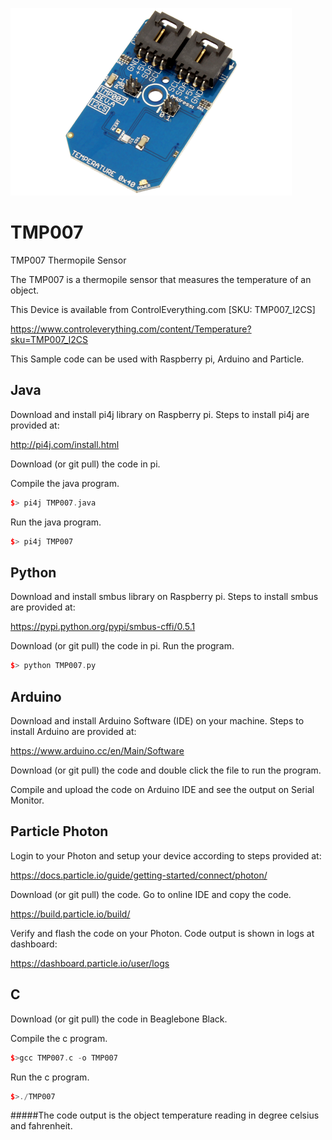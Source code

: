[![TMP007](TMP007_I2CS.png)](https://www.controleverything.com/content/Temperature?sku=TMP007_I2CS)
# TMP007
TMP007 Thermopile Sensor

The TMP007 is a thermopile sensor that measures the temperature of an object.

This Device is available from ControlEverything.com [SKU: TMP007_I2CS]

https://www.controleverything.com/content/Temperature?sku=TMP007_I2CS

This Sample code can be used with Raspberry pi, Arduino and Particle.

## Java
Download and install pi4j library on Raspberry pi. Steps to install pi4j are provided at:

http://pi4j.com/install.html

Download (or git pull) the code in pi.

Compile the java program.
```cpp
$> pi4j TMP007.java
```

Run the java program.
```cpp
$> pi4j TMP007
```

## Python
Download and install smbus library on Raspberry pi. Steps to install smbus are provided at:

https://pypi.python.org/pypi/smbus-cffi/0.5.1

Download (or git pull) the code in pi. Run the program.

```cpp
$> python TMP007.py
```

## Arduino
Download and install Arduino Software (IDE) on your machine. Steps to install Arduino are provided at:

https://www.arduino.cc/en/Main/Software

Download (or git pull) the code and double click the file to run the program.

Compile and upload the code on Arduino IDE and see the output on Serial Monitor.


## Particle Photon

Login to your Photon and setup your device according to steps provided at:

https://docs.particle.io/guide/getting-started/connect/photon/

Download (or git pull) the code. Go to online IDE and copy the code.

https://build.particle.io/build/

Verify and flash the code on your Photon. Code output is shown in logs at dashboard:

https://dashboard.particle.io/user/logs


## C

Download (or git pull) the code in Beaglebone Black.

Compile the c program.
```cpp
$>gcc TMP007.c -o TMP007
```
Run the c program.
```cpp
$>./TMP007
```
#####The code output is the object temperature reading in degree celsius and fahrenheit.
